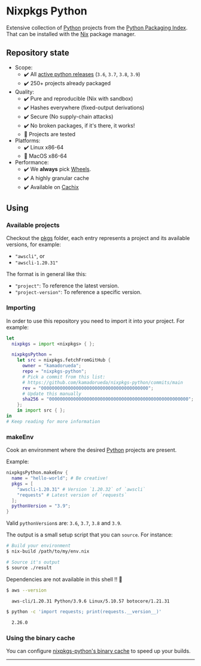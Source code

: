 # Nixpkgs Python

Extensive collection
of [Python][PYTHON] projects
from the [Python Packaging Index][PYPI].
That can be installed with the [Nix][NIX] package manager.

## Repository state

- Scope:
  - :heavy_check_mark:
    All [active python releases][PYTHON_RELEASES] (`3.6`, `3.7`, `3.8`, `3.9`)
  - :heavy_check_mark: 250+ projects already packaged
- Quality:
  - :heavy_check_mark: Pure and reproducible (Nix with sandbox)
  - :heavy_check_mark: Hashes everywhere (fixed-output derivations)
  - :heavy_check_mark: Secure (No supply-chain attacks)
  - :heavy_check_mark: No broken packages, if it's there, it works!
  - :construction: Projects are tested
- Platforms:
  - :heavy_check_mark: Linux x86-64
  - :construction: MacOS x86-64
- Performance:
  - :heavy_check_mark: We **always** pick [Wheels][PYTHON_WHEELS].
  - :heavy_check_mark: A highly granular cache
  - :heavy_check_mark: Available on [Cachix][CACHIX_NIXPKGS_PYTHON]

## Using

### Available projects

Checkout the [pkgs](./pkgs) folder,
each entry represents a project and its available versions,
for example:
- `"awscli"`, or
- `"awscli-1.20.31"`

The format is in general like this:
- `"project"`: To reference the latest version.
- `"project-version"`: To reference a specific version.

### Importing

In order to use this repository you need to import it
into your project. For example:

```nix
let
  nixpkgs = import <nixpkgs> { };

  nixpkgsPython =
    let src = nixpkgs.fetchFromGitHub {
      owner = "kamadorueda";
      repo = "nixpkgs-python";
      # Pick a commit from this list:
      # https://github.com/kamadorueda/nixpkgs-python/commits/main
      rev = "0000000000000000000000000000000000000000";
      # Update this manually
      sha256 = "0000000000000000000000000000000000000000000000000000";
    };
    in import src { };
in
# Keep reading for more information
```

### makeEnv

Cook an environment where the desired [Python][PYTHON] projects
are present.

Example:

```nix
nixpkgsPython.makeEnv {
  name = "hello-world"; # Be creative!
  pkgs = [
    "awscli-1.20.31" # Version `1.20.32` of `awscli`
    "requests" # Latest version of `requests`
  ];
  pythonVersion = "3.9";
}
```

Valid `pythonVersion`s are: `3.6`, `3.7`, `3.8` and `3.9`.

The output is a small setup script that you can `source`.
For instance:

```bash
# Build your environment
$ nix-build /path/to/my/env.nix

# Source it's output
$ source ./result
```

Dependencies are not available in this shell !! :rocket:

```bash
$ aws --version

  aws-cli/1.20.31 Python/3.9.6 Linux/5.10.57 botocore/1.21.31

$ python -c 'import requests; print(requests.__version__)'

  2.26.0

```

### Using the binary cache

You can configure [nixpkgs-python's binary cache][CACHIX_NIXPKGS_PYTHON]
to speed up your builds.

---

[CACHIX]: https://www.cachix.org/
[CACHIX_NIXPKGS_PYTHON]: https://app.cachix.org/cache/nixpkgs-python
[NIX]: https://nixos.org/
[PYPI]: https://pypi.org/
[PYTHON]: https://www.python.org/
[PYTHON_RELEASES]: https://www.python.org/downloads/
[PYTHON_WHEELS]: https://pythonwheels.com/
